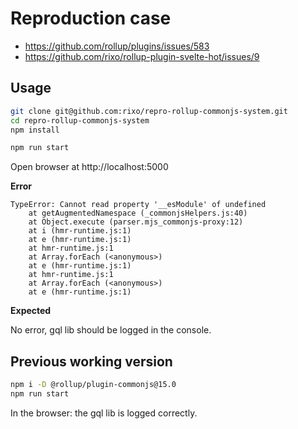 # Reproduction case

- https://github.com/rollup/plugins/issues/583
- https://github.com/rixo/rollup-plugin-svelte-hot/issues/9

## Usage

~~~bash
git clone git@github.com:rixo/repro-rollup-commonjs-system.git
cd repro-rollup-commonjs-system
npm install

npm run start
~~~

Open browser at http://localhost:5000

**Error**

~~~
TypeError: Cannot read property '__esModule' of undefined
    at getAugmentedNamespace (_commonjsHelpers.js:40)
    at Object.execute (parser.mjs_commonjs-proxy:12)
    at i (hmr-runtime.js:1)
    at e (hmr-runtime.js:1)
    at hmr-runtime.js:1
    at Array.forEach (<anonymous>)
    at e (hmr-runtime.js:1)
    at hmr-runtime.js:1
    at Array.forEach (<anonymous>)
    at e (hmr-runtime.js:1)
~~~

**Expected**

No error, gql lib should be logged in the console.

## Previous working version

~~~bash
npm i -D @rollup/plugin-commonjs@15.0
npm run start
~~~

In the browser: the gql lib is logged correctly.
